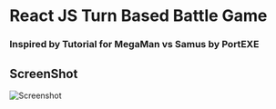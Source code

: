 # React JS Turn Based Battle Game

### Inspired by Tutorial for MegaMan vs Samus by PortEXE


## ScreenShot

![Screenshot](/public/assets/v1screen.png)
